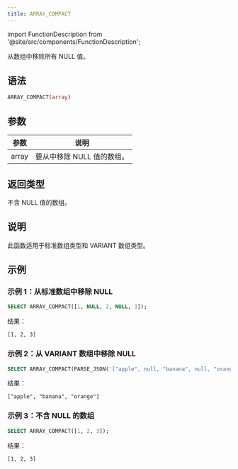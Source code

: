 ```yaml
---
title: ARRAY_COMPACT
---
```

import FunctionDescription from '@site/src/components/FunctionDescription';

<FunctionDescription description="引入或更新于：v1.2.762"/>

从数组中移除所有 NULL 值。

## 语法

```sql
ARRAY_COMPACT(array)
```

## 参数

| 参数 | 说明 |
|-----------|-------------|
| array     | 要从中移除 NULL 值的数组。 |

## 返回类型

不含 NULL 值的数组。

## 说明

此函数适用于标准数组类型和 VARIANT 数组类型。

## 示例

### 示例 1：从标准数组中移除 NULL

```sql
SELECT ARRAY_COMPACT([1, NULL, 2, NULL, 3]);
```

结果：

```
[1, 2, 3]
```

### 示例 2：从 VARIANT 数组中移除 NULL

```sql
SELECT ARRAY_COMPACT(PARSE_JSON('["apple", null, "banana", null, "orange"]'));
```

结果：

```
["apple", "banana", "orange"]
```

### 示例 3：不含 NULL 的数组

```sql
SELECT ARRAY_COMPACT([1, 2, 3]);
```

结果：

```
[1, 2, 3]
```